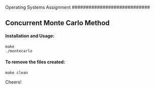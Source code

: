 Operating Systems Assignment
############################

Concurrent Monte Carlo Method
-----------------------------

#### Installation and Usage: ####

    make
    ./montecarlo

#### To remove the files created: ####

    make clean

Cheers!
